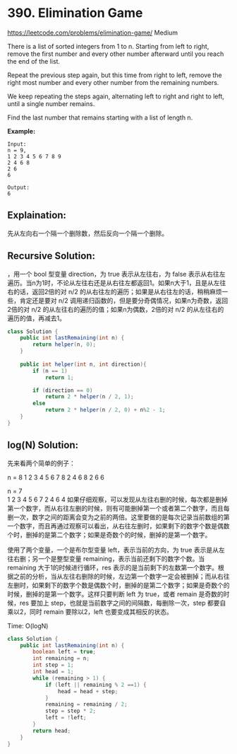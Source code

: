 # 390. Elimination Game
<https://leetcode.com/problems/elimination-game/>
Medium

There is a list of sorted integers from 1 to n. Starting from left to right, remove the first number and every other number afterward until you reach the end of the list.

Repeat the previous step again, but this time from right to left, remove the right most number and every other number from the remaining numbers.

We keep repeating the steps again, alternating left to right and right to left, until a single number remains.

Find the last number that remains starting with a list of length n.

**Example:**

    Input:
    n = 9,
    1 2 3 4 5 6 7 8 9
    2 4 6 8
    2 6
    6

    Output:
    6


## Explaination: 
先从左向右一个隔一个删除数，然后反向一个隔一个删除。

## Recursive Solution: 
，用一个 bool 型变量 direction，为 true 表示从左往右，为 false 表示从右往左遍历。当n为1时，不论从左往右还是从右往左都返回1。如果n大于1，且是从左往右的话，返回2倍的对 n/2 的从右往左的遍历；如果是从右往左的话，稍稍麻烦一些，肯定还是要对 n/2 调用递归函数的，但是要分奇偶情况，如果n为奇数，返回2倍的对 n/2 的从左往右的遍历的值；如果n为偶数，2倍的对 n/2 的从左往右的遍历的值，再减去1。

```java
class Solution {
    public int lastRemaining(int n) {
        return helper(n, 0);
    }
    
    public int helper(int n, int direction){
        if (n == 1)
            return 1;

        if (direction == 0)
            return 2 * helper(n / 2, 1);
        else
            return 2 * helper(n / 2, 0) + n%2 - 1;
    }
}
```


## log(N) Solution: 
先来看两个简单的例子：

n = 8
1 2 3 4 5 6 7 8
   2    4    6   8
   2          6
               6
      
n = 7      
1 2 3 4 5 6 7
   2    4    6
         4
如果仔细观察，可以发现从左往右删的时候，每次都是删掉第一个数字，而从右往左删的时候，则有可能删掉第一个或者第二个数字，而且每删一次，数字之间的距离会变为之前的两倍。这里要做的是每次记录当前数组的第一个数字，而且再通过观察可以看出，从右往左删时，如果剩下的数字个数是偶数个时，删掉的是第二个数字；如果是奇数个的时候，删掉的是第一个数字。

使用了两个变量，一个是布尔型变量 left，表示当前的方向，为 true 表示是从左往右删；另一个是整型变量 remaining，表示当前还剩下的数字个数。当 remaining 大于1的时候进行循环，res 表示的是当前剩下的左数第一个数字。根据之前的分析，当从左往右删除的时候，左边第一个数字一定会被删掉；而从右往左删时，如果剩下的数字个数是偶数个时，删掉的是第二个数字；如果是奇数个的时候，删掉的是第一个数字。这样只要判断 left 为 true，或者 remain 是奇数的时候，res 要加上 step，也就是当前数字之间的间隔数，每删除一次，step 都要自乘以2，同时 remain 要除以2，left 也要变成其相反的状态。

Time: O(logN)

```java
class Solution {
    public int lastRemaining(int n) {
        boolean left = true;
        int remaining = n;
        int step = 1;
        int head = 1;
        while (remaining > 1) {
            if (left || remaining % 2 ==1) {
                head = head + step;
            }
            remaining = remaining / 2;
            step = step * 2;
            left = !left;
        }
        return head;
    }
}
```